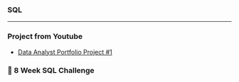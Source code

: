 ### SQL 
- - - -
### Project from Youtube
* [Data Analyst Portfolio Project #1](https://github.com/sahmed008/Covid-Data-Analysis/blob/main/SQL%20Syntax)
### 🥑 8 Week SQL Challenge

